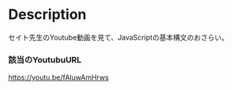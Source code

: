 # Description
セイト先生のYoutube動画を見て、JavaScriptの基本構文のおさらい。
### 該当のYoutubuURL
https://youtu.be/fAluwAmHrws
